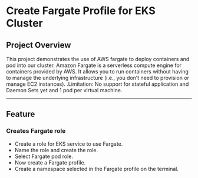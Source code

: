 # Create Fargate Profile for EKS Cluster

## **Project Overview**
This project demonstrates the use of AWS fargate to deploy containers and pod into our cluster. Amazon Fargate is a serverless compute engine for containers provided by AWS. It allows you to run containers without having to manage the underlying infrastructure (i.e., you don’t need to provision or manage EC2 instances). .Limitation: No support for stateful application and Daemon Sets yet and 1 pod per virtual machine.

---
  
## **Feature**

### **Creates Fargate role**
 - Create a role for EKS service to use Fargate.
 - Name the role and create the role.
 - Select Fargate pod role.
 - Now create a Fargate profile.
 - Create a namespace selected in the Fargate profile on the terminal.
	
